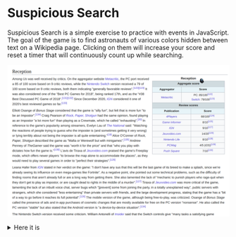 # Suspicious Search

Suspicious Search is a simple exercise to practice with events in JavaScript.
The goal of the game is to find astronauts of various colors hidden between text on a Wikipedia page.
Clicking on them will increase your score and reset a timer that will continuously count up while searching.

![](screenshot.png)

<details>
<summary>Here it is</summary>

![](found.png)

</details>